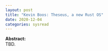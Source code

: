 ```yaml
---
layout: post
title: "Kevin Boos: Theseus, a new Rust OS"
date: 2020-12-04
categories: sysread
---
```


<p><b>Abstract:</b><br />
TBD.
</p>
